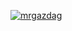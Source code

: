 <a href="https://www.github.com/mrgazdag"><p><img align="center" src="https://discord.c99.nl/widget/theme-3/277828222677155841.png" alt="mrgazdag"/></a>
